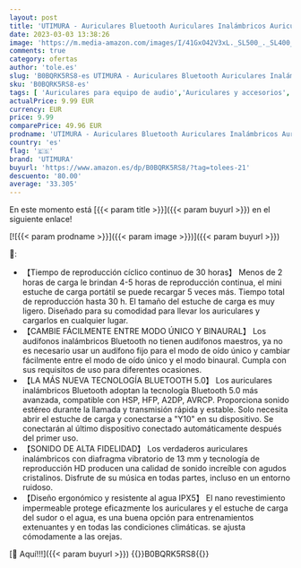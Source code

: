 ```yaml
---
layout: post
title: 'UTIMURA - Auriculares Bluetooth Auriculares Inalámbricos Auriculares Internos  Auriculares con cancelación de Ruido adecuados para iPhone Android Huawei Samsung Xiaomi'
date: 2023-03-03 13:38:26
image: 'https://m.media-amazon.com/images/I/41GxO42V3xL._SL500_._SL400_.jpg'
comments: true
category: ofertas
author: 'tole.es'
slug: 'B0BQRK5RS8-es UTIMURA - Auriculares Bluetooth Auriculares Inalámbricos...'
sku: 'B0BQRK5RS8-es'
tags: [ 'Auriculares para equipo de audio','Auriculares y accesorios','Electrónica','iphone','utimura','🇪🇸', ]
actualPrice: 9.99 EUR
currency: EUR
price: 9.99
comparePrice: 49.96 EUR
prodname: 'UTIMURA - Auriculares Bluetooth Auriculares Inalámbricos Auriculares Internos  Auriculares con cancelación de Ruido adecuados para iPhone Android Huawei Samsung Xiaomi'
country: 'es'
flag: '🇪🇸'
brand: 'UTIMURA'
buyurl: 'https://www.amazon.es/dp/B0BQRK5RS8/?tag=tolees-21'
descuento: '80.00'
average: '33.305'
---
```


En este momento está [{{< param title >}}]({{< param buyurl >}}) en el siguiente enlace!

[![{{< param prodname >}}]({{< param image >}})]({{< param buyurl >}})

🔎:

- 【Tiempo de reproducción cíclico continuo de 30 horas】 Menos de 2 horas de carga le brindan 4-5 horas de reproducción continua, el mini estuche de carga portátil se puede recargar 5 veces más. Tiempo total de reproducción hasta 30 h. El tamaño del estuche de carga es muy ligero. Diseñado para su comodidad para llevar los auriculares y cargarlos en cualquier lugar.
- 【CAMBIE FÁCILMENTE ENTRE MODO ÚNICO Y BINAURAL】 Los audífonos inalámbricos Bluetooth no tienen audífonos maestros, ya no es necesario usar un audífono fijo para el modo de oído único y cambiar fácilmente entre el modo de oído único y el modo binaural. Cumpla con sus requisitos de uso para diferentes ocasiones.
- 【LA MÁS NUEVA TECNOLOGÍA BLUETOOTH 5.0】 Los auriculares inalámbricos Bluetooth adoptan la tecnología Bluetooth 5.0 más avanzada, compatible con HSP, HFP, A2DP, AVRCP. Proporciona sonido estéreo durante la llamada y transmisión rápida y estable. Solo necesita abrir el estuche de carga y conectarse a "Y10" en su dispositivo. Se conectarán al último dispositivo conectado automáticamente después del primer uso.
- 【SONIDO DE ALTA FIDELIDAD】 Los verdaderos auriculares inalámbricos con diafragma vibratorio de 13 mm y tecnología de reproducción HD producen una calidad de sonido increíble con agudos cristalinos. Disfrute de su música en todas partes, incluso en un entorno ruidoso.
- 【Diseño ergonómico y resistente al agua IPX5】 El nano revestimiento impermeable protege eficazmente los auriculares y el estuche de carga del sudor o el agua, es una buena opción para entrenamientos extenuantes y en todas las condiciones climáticas. se ajusta cómodamente a las orejas.

[🛒 Aquí!!!]({{< param buyurl >}})
{{<world>}}B0BQRK5RS8{{</world>}}
